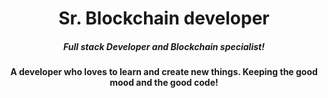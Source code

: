 <h1 align="center">Sr. Blockchain developer</h1>

<h5 align="center">Full stack Developer and Blockchain specialist!</h5>
<h4 align="center">A developer who loves to learn and create new things. Keeping the good mood and the good code!<h4/>
